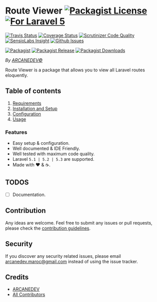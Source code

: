 # Route Viewer [![Packagist License][badge_license]](LICENSE.md) [![For Laravel 5][badge_laravel]][link-github-repo]

[![Travis Status][badge_build]][link-travis]
[![Coverage Status][badge_coverage]][link-scrutinizer]
[![Scrutinizer Code Quality][badge_quality]][link-scrutinizer]
[![SensioLabs Insight][badge_insight]][link-insight]
[![Github Issues][badge_issues]][link-github-issues]

[![Packagist][badge_package]][link-packagist]
[![Packagist Release][badge_release]][link-packagist]
[![Packagist Downloads][badge_downloads]][link-packagist]

*By [ARCANEDEV&copy;](http://www.arcanedev.net/)*

Route Viewer is a package that allows you to view all Laravel routes eloquently.

## Table of contents

1. [Requirements](_docs/1.Requirements.md)
2. [Installation and Setup](_docs/2.Installation-and-Setup.md)
3. [Configuration](_docs/3.Configuration.md)
4. [Usage](_docs/4.Usage.md)

### Features

  * Easy setup &amp; configuration.
  * Well documented &amp; IDE Friendly.
  * Well tested with maximum code quality.
  * Laravel `5.1 | 5.2 | 5.3` are supported.
  * Made with :heart: &amp; :coffee:.
  
## TODOS

  - [ ] Documentation.

## Contribution

Any ideas are welcome. Feel free to submit any issues or pull requests, please check the [contribution guidelines](CONTRIBUTING.md).

## Security

If you discover any security related issues, please email arcanedev.maroc@gmail.com instead of using the issue tracker.

## Credits

- [ARCANEDEV][link-author]
- [All Contributors][link-contributors]

[badge_laravel]:      https://img.shields.io/badge/Laravel-%205.1|5.2|5.3-orange.svg?style=flat-square
[badge_license]:      https://img.shields.io/packagist/l/arcanedev/route-viewer.svg?style=flat-square
[badge_build]:        https://img.shields.io/travis/ARCANEDEV/RouteViewer.svg?style=flat-square
[badge_coverage]:     https://img.shields.io/scrutinizer/coverage/g/ARCANEDEV/RouteViewer.svg?style=flat-square
[badge_quality]:      https://img.shields.io/scrutinizer/g/ARCANEDEV/RouteViewer.svg?style=flat-square
[badge_insight]:      https://img.shields.io/sensiolabs/i/[id].svg?style=flat-square
[badge_issues]:       https://img.shields.io/github/issues/ARCANEDEV/RouteViewer.svg?style=flat-square
[badge_package]:      https://img.shields.io/badge/package-arcanedev/route--viewer-blue.svg?style=flat-square
[badge_release]:      https://img.shields.io/packagist/v/arcanedev/route-viewer.svg?style=flat-square
[badge_downloads]:    https://img.shields.io/packagist/dt/arcanedev/route-viewer.svg?style=flat-square

[link-author]:        https://github.com/arcanedev-maroc
[link-github-repo]:   https://github.com/ARCANEDEV/RouteViewer
[link-github-issues]: https://github.com/ARCANEDEV/RouteViewer/issues
[link-contributors]:  https://github.com/ARCANEDEV/RouteViewer/graphs/contributors
[link-packagist]:     https://packagist.org/packages/arcanedev/route-viewer
[link-travis]:        https://travis-ci.org/ARCANEDEV/RouteViewer
[link-scrutinizer]:   https://scrutinizer-ci.com/g/ARCANEDEV/RouteViewer/?branch=master
[link-insight]:       https://insight.sensiolabs.com/projects/[id]
